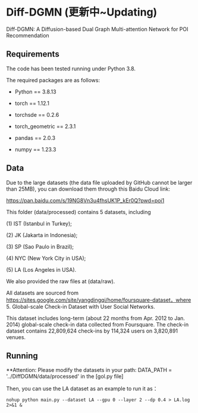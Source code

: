 # Diff-DGMN (更新中~Updating)
Diff-DGMN: A Diffusion-based Dual Graph Multi-attention Network for POI Recommendation

## Requirements
The code has been tested running under Python 3.8.

The required packages are as follows: 
- Python == 3.8.13
  
- torch == 1.12.1
  
- torchsde == 0.2.6
  
- torch_geometric == 2.3.1
  
- pandas == 2.0.3
  
- numpy == 1.23.3

## Data
Due to the large datasets (the data file uploaded by GitHub cannot be larger than 25MB), you can download them through this Baidu Cloud link:

https://pan.baidu.com/s/19NG8Vn3u4fhsUK1P_kEr0Q?pwd=poi1

This folder (data/processed) contains 5 datasets, including

(1) IST (Istanbul in Turkey); 

(2) JK (Jakarta in Indonesia); 

(3) SP (Sao Paulo in Brazil); 

(4) NYC (New York City in USA); 

(5) LA (Los Angeles in USA).

We also provided the raw files at (data/raw).

All datasets are sourced from https://sites.google.com/site/yangdingqi/home/foursquare-dataset，where 5. Global-scale Check-in Dataset with User Social Networks. 

This dataset includes long-term (about 22 months from Apr. 2012 to Jan. 2014) global-scale check-in data collected from Foursquare.
The check-in dataset contains 22,809,624 check-ins by 114,324 users on 3,820,891 venues.

## Running
**Attention: Please modify the datasets in your path: DATA_PATH = '../DiffDGMN/data/processed' in the [gol.py file]

Then, you can use the LA dataset as an example to run it as：

```shell
nohup python main.py --dataset LA --gpu 0 --layer 2 --dp 0.4 > LA.log 2>&1 &
```



